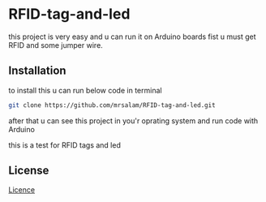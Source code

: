 # RFID-tag-and-led
this project is very easy and u can run it on Arduino boards
fist u must  get RFID and some jumper wire.


## Installation
to install this u can run below code in terminal

```bash
git clone https://github.com/mrsalam/RFID-tag-and-led.git
```

after that u can see this project in you'r oprating system and run code with Arduino

this is a test for RFID tags and led

## License
[Licence](https://bagherian1999.ir/)
